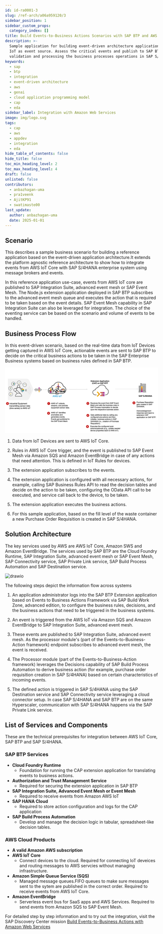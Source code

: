 ```yaml
---
id: id-ra0001-3
slug: /ref-arch/a06a959120/3
sidebar_position: 1
sidebar_custom_props:
  category_index: []
title: Build Events-to-Business Actions Scenarios with SAP BTP and AWS IoT Core
description: >-
  Sample application for building event-driven architecture application with AWS
  IoT as event source. Assess the critical events and publish to SAP BTP for
  validation and processing the business processes operations in SAP S/4HANA.
keywords:
  - sap
  - btp
  - integration
  - event-driven architecture
  - aws
  - genai
  - cloud application programming model
  - cap
  - eda
sidebar_label: Integration with Amazon Web Services
image: img/logo.svg
tags:
  - cap
  - aws
  - appdev
  - integration
  - eda
hide_table_of_contents: false
hide_title: false
toc_min_heading_level: 2
toc_max_heading_level: 4
draft: false
unlisted: false
contributors:
  - anbazhagan-uma
  - pra1veenk
  - AjitKP91
  - swatimaste00
last_update:
  author: anbazhagan-uma
  date: 2025-01-01
---
```


## Scenario

This describes a sample business scenario for building a reference application based on the event-driven application architecture.It extends the platform agnostic reference architecture to show how to integrate events from AWS IoT Core with SAP S/4HANA enterprise system using message brokers and events.

In this reference application use-case, events from AWS IoT core are published to SAP Integration Suite, advanced event mesh or SAP Event Mesh. The Node.js extension application deployed in SAP BTP subscribes to the advanced event mesh queue and executes the action that is required to be taken based on the event details. SAP Event Mesh capability in SAP Integration Suite can also be leveraged for integration. The choice of the eventing service can be based on the scenario and volume of events to be handled.

## Business Process Flow

In this event-driven scenario, based on the real-time data from IoT Devices getting captured in AWS IoT Core, actionable events are sent to SAP BTP to decide on the critical business actions to be taken in the SAP Enterprise Business systems based on business rules defined in SAP BTP.

![plot](images/aws-businessprocess.png)

1. Data from IoT Devices are sent to AWS IoT Core.

2. Rules in AWS IoT Core trigger, and the event is published to SAP Event Mesh via Amazon SQS and Amazon EventBridge in case of any actions that need attention. This is defined in IoT Rules for devices.

3. The extension application subscribes to the events.

4. The extension application is configured with all necessary actions, for example, calling SAP Business Rules API to read the decision tables and decide on the action to be taken, configuring the OData API call to be executed, and service call back to the device, to be taken.

5. The extension application executes the business actions.

6. For this sample application, based on the fill level of the waste container a new Purchase Order Requisition is created in SAP S/4HANA.

## Solution Architecture

The key services used by AWS are AWS IoT Core, Amazon SWS and Amazon EventBridge. The services used by SAP BTP are the Cloud Foundry Runtime, SAP Integration Suite, advanced event mesh or SAP Event Mesh, SAP Connectivity service, SAP Private Link service, SAP Build Process Automation and SAP Destination service.

![drawio](drawio/e2b-awsiot-sqs.drawio)


The following steps depict the information flow across systems

1. An application administrator logs into the SAP BTP Extension application based on Events to Business Actions Framework via SAP Build Work Zone, advanced edition, to configure the business rules, decisions, and the business actions that need to be triggered in the business systems.

2. An event is triggered from the AWS IoT via Amazon SQS and Amazon EventBridge to SAP Integration Suite, advanced event mesh.

3. These events are published to SAP Integration Suite, advanced event mesh. As the processor module's (part of the Events-to-Business-Action framework) endpoint subscribes to advanced event mesh, the event is received.

4. The Processor module (part of the Events-to-Business-Action framework) leverages the Decisions capability of SAP Build Process Automation to derive business action (for example, purchase order requisition creation in SAP S/4HANA) based on certain characteristics of incoming events.

5. The defined action is triggered in SAP S/4HANA using the SAP Destination service and SAP Connectivity service leveraging a cloud connector setup. In case SAP S/4HANA and SAP BTP are on the same Hyperscaler, communication with SAP S/4HANA happens via the SAP Private Link service.

## List of Services and Components

These are the technical prerequisites for integration between AWS IoT Core, SAP BTP and SAP S/4HANA. 

### SAP BTP Services
- **Cloud Foundry Runtime**
    - Foundation for running the CAP extension application for translating events to business actions.
- **Authorization and Trust Management Service**
    - Required for securing the extension application in SAP BTP
- **SAP Integration Suite, Advanced Event Mesh or Event Mesh**
    - Required to receive events from Amazon AWS IoT
- **SAP HANA Cloud**
    - Required to store action configuration and logs for the CAP application
- **SAP Build Process Automation**
    - Develop and manage the decision logic in tabular, spreadsheet-like decision tables.

### AWS Cloud Products
- **A valid Amazon AWS subscription**
- **AWS IoT Core**
    - Connect devices to the cloud. Required for connecting IoT deveices and routing messages to AWS servcies without managing infrastructure.
- **Amazon Simple Queue Service (SQS)**
    - Managed message queues.FIFO queues to make sure messages sent to the sytem are published in the correct order. Required to receive events from AWS IoT Core.
- **Amazon EventBridge**
    - Serverless event bus for SaaS apps and AWS Services. Required to send events from Amazon SQS to SAP Event Mesh.

For detailed step by step information and to try out the integration, visit the SAP Discovery Center mission [Build Events-to-Business Actions with Amazon Web Services](https://discovery-center.cloud.sap/missiondetail/4172/4422/)